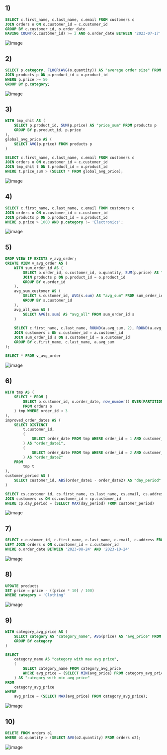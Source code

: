 ## 1)
```sql
SELECT c.first_name, c.last_name, c.email FROM customers c
JOIN orders o ON o.customer_id = c.customer_id
GROUP BY c.customer_id, o.order_date
HAVING COUNT(c.customer_id) >= 2 AND o.order_date BETWEEN '2023-07-17' AND '2023-10-17';
```
![image](https://github.com/b0ryakha/SQL/assets/47691726/fefa7db3-ac9c-499b-8eaa-21c1b0e8000a)

## 2)
```sql
SELECT p.category, FLOOR(AVG(o.quantity)) AS "average order size" FROM orders o
JOIN products p ON p.product_id = o.product_id
WHERE p.price >= 50
GROUP BY p.category;
```
![image](https://github.com/b0ryakha/SQL/assets/47691726/62fb14ff-5b9b-4d68-9b30-87196fec5c2c)

## 3)
```sql
WITH tmp_shit AS (
	SELECT p.product_id, SUM(p.price) AS "price_sum" FROM products p
	GROUP BY p.product_id, p.price
),
global_avg_price AS (
	SELECT AVG(p.price) FROM products p
)

SELECT c.first_name, c.last_name, c.email FROM customers c
JOIN orders o ON o.customer_id = c.customer_id
JOIN tmp_shit t ON t.product_id = o.product_id
WHERE t.price_sum > (SELECT * FROM global_avg_price);
```
![image](https://github.com/b0ryakha/SQL/assets/47691726/39f798bd-3812-4641-ad89-ca7d8833c05d)

## 4)
```sql
SELECT c.first_name, c.last_name, c.email FROM customers c
JOIN orders o ON o.customer_id = c.customer_id
JOIN products p ON p.product_id = o.product_id
WHERE p.price > 1000 AND p.category != 'Electronics';
```
![image](https://github.com/b0ryakha/SQL/assets/47691726/22761f1c-9a3f-49cf-8c1b-2e680a12ebc8)

## 5)
```sql
DROP VIEW IF EXISTS v_avg_order;
CREATE VIEW v_avg_order AS (
	WITH sum_order_id AS (
		SELECT o.order_id, o.customer_id, o.quantity, SUM(p.price) AS "sum" FROM orders o
		JOIN products p ON p.product_id = o.product_id
		GROUP BY o.order_id
	),
	avg_sum_customer AS (
		SELECT s.customer_id, AVG(s.sum) AS "avg_sum" FROM sum_order_id s
		GROUP BY s.customer_id
	),
	avg_all_sum AS (
		SELECT AVG(s.sum) AS "avg_all" FROM sum_order_id s
	)
	
	SELECT c.first_name, c.last_name, ROUND(a.avg_sum, 2), ROUND(a.avg_sum - (SELECT avg_all FROM avg_all_sum), 2) AS difference FROM avg_sum_customer a
	JOIN customers c ON c.customer_id = a.customer_id
	JOIN sum_order_id s ON s.customer_id = a.customer_id
	GROUP BY c.first_name, c.last_name, a.avg_sum
);

SELECT * FROM v_avg_order
```
![image](https://github.com/b0ryakha/SQL/assets/47691726/9a1b10ea-4ebc-4163-a722-a511ede60a76)

## 6)
```sql
WITH tmp AS (
	SELECT * FROM (
		SELECT o.customer_id, o.order_date, row_number() OVER(PARTITION BY o.customer_id ORDER BY o.order_date DESC) AS order_id
		FROM orders o
	) tmp WHERE order_id < 3
),
improved_order_dates AS (
	SELECT DISTINCT
		t.customer_id,
		(
			SELECT order_date FROM tmp WHERE order_id = 1 AND customer_id = t.customer_id
		) AS "order_date1",
		(
			SELECT order_date FROM tmp WHERE order_id = 2 AND customer_id = t.customer_id
		) AS "order_date2"
	FROM
		tmp t
),
customer_period AS (
	SELECT customer_id, ABS(order_date1 - order_date2) AS "day_period" FROM improved_order_dates
)

SELECT cs.customer_id, cs.first_name, cs.last_name, cs.email, cs.address FROM customer_period cp
JOIN customers cs ON cs.customer_id = cp.customer_id
WHERE cp.day_period = (SELECT MAX(day_period) FROM customer_period)
```
![image](https://github.com/b0ryakha/SQL/assets/47691726/6e8e7bd6-cc27-4603-abac-5ee9940fad27)

## 7)
```sql
SELECT c.customer_id, c.first_name, c.last_name, c.email, c.address FROM customers c
LEFT JOIN orders o ON o.customer_id = c.customer_id
WHERE o.order_date BETWEEN '2023-08-24' AND '2023-10-24'
```
![image](https://github.com/b0ryakha/SQL/assets/47691726/c31d1630-476c-48a5-92b4-c57764ecb9f9)

## 8)
```sql
UPDATE products
SET price = price - ((price * 10) / 100)
WHERE category = 'Clothing'
```
![image](https://github.com/b0ryakha/SQL/assets/47691726/ddda76e5-989d-4efe-be30-5d0dc4dfd930)

## 9)
```sql
WITH category_avg_price AS (
	SELECT category AS "category_name", AVG(price) AS "avg_price" FROM products
	GROUP BY category
)

SELECT
	category_name AS "category with max avg price",
	(
		SELECT category_name FROM category_avg_price
	    WHERE avg_price = (SELECT MIN(avg_price) FROM category_avg_price)
	) AS "category with min avg price"
FROM
	category_avg_price
WHERE
	avg_price = (SELECT MAX(avg_price) FROM category_avg_price);
```
![image](https://github.com/b0ryakha/SQL/assets/47691726/ab7c1305-09bc-41df-8378-60fdc8d2beb7)

## 10)
```sql
DELETE FROM orders o1
WHERE o1.quantity > (SELECT AVG(o2.quantity) FROM orders o2);
```
![image](https://github.com/b0ryakha/SQL/assets/47691726/0323a986-ed0d-4ac1-81aa-32b4a268928d)
